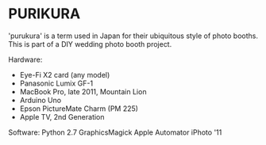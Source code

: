 PURIKURA
========
 
'purukura' is a term used in Japan for their ubiquitous style of photo booths.
This is part of a DIY wedding photo booth project.


Hardware:
- Eye-Fi X2 card (any model)
- Panasonic Lumix GF-1
- MacBook Pro, late 2011, Mountain Lion
- Arduino Uno
- Epson PictureMate Charm (PM 225)
- Apple TV, 2nd Generation


Software:
    Python 2.7
    GraphicsMagick
    Apple Automator
    iPhoto '11
